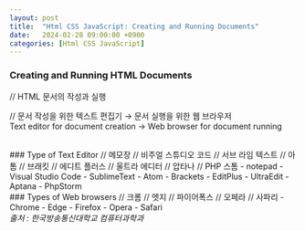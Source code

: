 ```yaml
---
layout: post
title:  "Html CSS JavaScript: Creating and Running Documents"
date:   2024-02-28 09:00:00 +0900
categories: [Html CSS JavaScript]
---
```


### Creating and Running HTML Documents   
// HTML 문서의 작성과 실행   
   
// 문서 작성을 위한 텍스트 편집기 → 문서 실행을 위한 웹 브라우저   
Text editor for document creation → Web browser for document running   
   
<br />
### Type of Text Editor   
// 메모장   
// 비주얼 스튜디오 코드   
// 서브 라임 텍스트   
// 아톰   
// 브래킷   
// 에디트 플러스   
// 울트라 에디터   
// 압타나   
// PHP 스톰   
- notepad   
- Visual Studio Code   
- SublimeText   
- Atom   
- Brackets   
- EditPlus   
- UltraEdit   
- Aptana   
- PhpStorm   
   
<br />
### Types of Web browsers   
// 크롬   
// 엣지   
// 파이어폭스   
// 오페라   
// 사파리   
- Chrome   
- Edge   
- Firefox   
- Opera   
- Safari   
   
<br />
<cite>출처 : 한국방송통신대학교 컴퓨터과학과</cite>
